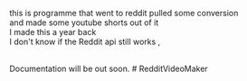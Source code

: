 this is programme that went to reddit 
pulled some conversion
</br>
and made some youtube shorts out of it 
</br>
I made this a year back
</br>
I don't know if the Reddit api still works , 

</br>
Documentation will be out soon.
# RedditVideoMaker
